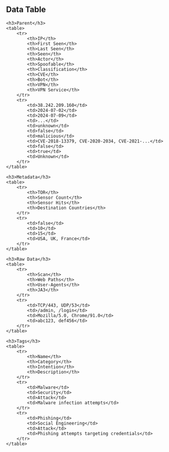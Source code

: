 <!DOCTYPE html>
<html>
<head>
    <title>Data Table</title>
    <style>
        table {
            width: 100%;
            border-collapse: collapse;
            margin-bottom: 20px;
        }
        th, td {
            border: 1px solid #ddd;
            padding: 8px;
        }
        th {
            background-color: #f2f2f2;
        }
        tr:hover {
            background-color: #f5f5f5;
        }
    </style>
</head>
<body>
    <h2>Data Table</h2>

    <h3>Parent</h3>
    <table>
        <tr>
            <th>IP</th>
            <th>First Seen</th>
            <th>Last Seen</th>
            <th>Seen</th>
            <th>Actor</th>
            <th>Spoofable</th>
            <th>Classification</th>
            <th>CVE</th>
            <th>Bot</th>
            <th>VPN</th>
            <th>VPN Service</th>
        </tr>
        <tr>
            <td>38.242.209.160</td>
            <td>2024-07-02</td>
            <td>2024-07-09</td>
            <td>...</td>
            <td>unknown</td>
            <td>false</td>
            <td>malicious</td>
            <td>CVE-2018-13379, CVE-2020-2034, CVE-2021-...</td>
            <td>false</td>
            <td>true</td>
            <td>Unknown</td>
        </tr>
    </table>

    <h3>Metadata</h3>
    <table>
        <tr>
            <th>TOR</th>
            <th>Sensor Count</th>
            <th>Sensor Hits</th>
            <th>Destination Countries</th>
        </tr>
        <tr>
            <td>false</td>
            <td>10</td>
            <td>15</td>
            <td>USA, UK, France</td>
        </tr>
    </table>

    <h3>Raw Data</h3>
    <table>
        <tr>
            <th>Scan</th>
            <th>Web Paths</th>
            <th>User-Agents</th>
            <th>JA3</th>
        </tr>
        <tr>
            <td>TCP/443, UDP/53</td>
            <td>/admin, /login</td>
            <td>Mozilla/5.0, Chrome/91.0</td>
            <td>abc123, def456</td>
        </tr>
    </table>

    <h3>Tags</h3>
    <table>
        <tr>
            <th>Name</th>
            <th>Category</th>
            <th>Intention</th>
            <th>Description</th>
        </tr>
        <tr>
            <td>Malware</td>
            <td>Security</td>
            <td>Attack</td>
            <td>Malware infection attempts</td>
        </tr>
        <tr>
            <td>Phishing</td>
            <td>Social Engineering</td>
            <td>Attack</td>
            <td>Phishing attempts targeting credentials</td>
        </tr>
    </table>

</body>
</html>
